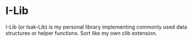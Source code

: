# I-Lib
I-Lib (or Isak-Lib) is my personal library implementing commonly used data structures or helper functions. Sort like my own clib extension.